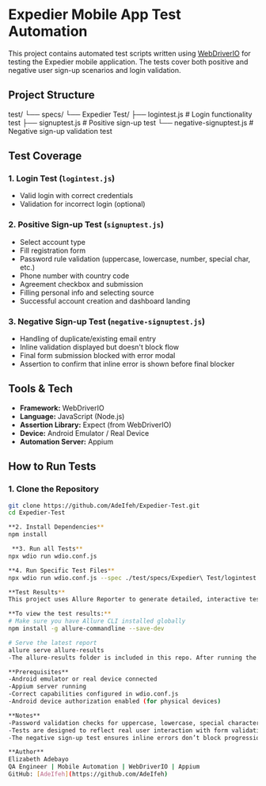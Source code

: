 # Expedier Mobile App Test Automation

This project contains automated test scripts written using [WebDriverIO](https://webdriver.io/) for testing the Expedier mobile application. The tests cover both positive and negative user sign-up scenarios and login validation.

## Project Structure
test/
└── specs/
└── Expedier Test/
├── logintest.js # Login functionality test
├── signuptest.js # Positive sign-up test
└── negative-signuptest.js # Negative sign-up validation test

## Test Coverage

### 1. **Login Test (`logintest.js`)**
- Valid login with correct credentials
- Validation for incorrect login (optional)

### 2. **Positive Sign-up Test (`signuptest.js`)**
- Select account type
- Fill registration form
- Password rule validation (uppercase, lowercase, number, special char, etc.)
- Phone number with country code
- Agreement checkbox and submission
- Filling personal info and selecting source
- Successful account creation and dashboard landing

### 3. **Negative Sign-up Test (`negative-signuptest.js`)**
- Handling of duplicate/existing email entry
- Inline validation displayed but doesn't block flow
- Final form submission blocked with error modal
- Assertion to confirm that inline error is shown before final blocker

## Tools & Tech

- **Framework:** WebDriverIO
- **Language:** JavaScript (Node.js)
- **Assertion Library:** Expect (from WebDriverIO)
- **Device:** Android Emulator / Real Device
- **Automation Server:** Appium

## How to Run Tests

### 1. Clone the Repository

```bash
git clone https://github.com/AdeIfeh/Expedier-Test.git
cd Expedier-Test

**2. Install Dependencies**
npm install

 **3. Run all Tests**
npx wdio run wdio.conf.js

**4. Run Specific Test Files**
npx wdio run wdio.conf.js --spec ./test/specs/Expedier\ Test/logintest.js

**Test Results**
This project uses Allure Reporter to generate detailed, interactive test reports.

**To view the test results:**
# Make sure you have Allure CLI installed globally
npm install -g allure-commandline --save-dev

# Serve the latest report
allure serve allure-results
-The allure-results folder is included in this repo. After running the tests, you can visualize the report with the above command.

**Prerequisites**
-Android emulator or real device connected
-Appium server running
-Correct capabilities configured in wdio.conf.js
-Android device authorization enabled (for physical devices)

**Notes**
-Password validation checks for uppercase, lowercase, special characters, number, and a minimum of 8 characters.
-Tests are designed to reflect real user interaction with form validations and expected behaviors.
-The negative sign-up test ensures inline errors don’t block progression immediately, but show a blocking modal at final submission.

**Author**
Elizabeth Adebayo
QA Engineer | Mobile Automation | WebDriverIO | Appium
GitHub: [AdeIfeh](https://github.com/AdeIfeh)




